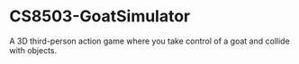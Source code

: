 # CS8503-GoatSimulator

A 3D third-person action game where you take control of a goat and collide with objects.

